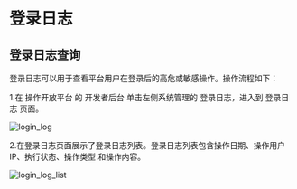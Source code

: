 # 登录日志

## 登录日志查询

登录日志可以用于查看平台用户在登录后的高危或敏感操作。操作流程如下：

1.在 操作开放平台 的 开发者后台 单击左侧系统管理的 登录日志，进入到 登录日志 页面。

![login_log](/assets/img/system/login_log/login_log.png)

2.在登录日志页面展示了登录日志列表。登录日志列表包含操作日期、操作用户 IP、执行状态、操作类型 和操作内容。

![login_log_list](/assets/img/system/login_log/login_log_list.png)